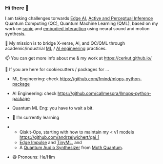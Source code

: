 ### Hi there 👋

I am taking challenges torwards [Edge AI](https://tinyml.seas.harvard.edu/), [Active and Perceptual Inference](https://www.activeinference.institute/) Quantum Computing (QC), Quantum Machine Learning (QML), based on my work on [sonic](https://scholar.google.dk/citations?view_op=search_authors&hl=en&mauthors=label:sonic_interaction_design) and [embodied interaction](https://scholar.google.dk/citations?view_op=search_authors&hl=en&mauthors=label:embodied_interaction&after_author=48AAAFD1__8J&astart=10) using neural sound and motion synthesis. 

🔭 My mission is to bridge X-verse, AI, and QC/QML through academic/industrial [ML](https://github.com/chiphuyen/dmls-book) / [AI engineering](https://github.com/chiphuyen/aie-book) practices.

📫 You can get more info about me & my work at https://cerkut.github.io/

 👯 If you are here for cookiecutters / packages for ...
 - ML Engineering: check https://github.com/fmind/mlops-python-package
 - AI Engineering: check https://github.com/callmesora/llmops-python-package
 - Quantum ML Eng: you have to wait a bit. 

- 🌱 I’m currently learning
- - Qiskit-Ops, starting with how to maintain my < v1 models https://github.com/andrzejwichert/qai_1
  - [Edge Impulse](https://studio.edgeimpulse.com/) and [TinyML](https://tinyml.seas.harvard.edu/), and
  - A [Quantum Audio Synthesizer](https://q1synth.mothquantum.com) from [Moth Quantum](https://mothquantum.com/).
- 😄 Pronouns: He/Him
<!--
**cerkut/cerkut** is a ✨ _special_ ✨ repository because its `README.md` (this file) appears on your GitHub profile.

Here are some ideas to get you started:

- 🔭 I’m currently working on ...
- 🌱 I’m currently learning ...
- 👯 I’m looking to collaborate on ...
- 🤔 I’m looking for help with ...
- 💬 Ask me about ...
- 📫 How to reach me: ...
- 😄 Pronouns: ...
- ⚡ Fun fact: ...
-->
